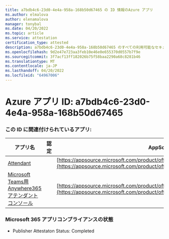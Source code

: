 ```yaml
---
title: a7bdb4c6-23d0-4e4a-958a-168b50d67465 の ID 情報のAzure アプリ
ms.author: elmalova
author: elenamalova
manager: tonybal
ms.date: 04/20/2022
ms.topic: article
ms.service: attestation
certification_type: attested
description: a7bdb4c6-23d0-4e4a-958a-168b50d67465 のすべての利用可能なセキュリティとコンプライアンス情報。
ms.openlocfilehash: 9d2e47e723aa3feb10e46e0e655370d0557b7f9e
ms.sourcegitcommit: 3f7acf13ff182026b75f58baa2290a68c8281b46
ms.translationtype: MT
ms.contentlocale: ja-JP
ms.lasthandoff: 04/20/2022
ms.locfileid: "64967006"
---
```

# <a name="azure-app-id-a7bdb4c6-23d0-4e4a-958a-168b50d67465"></a>Azure アプリ ID: a7bdb4c6-23d0-4e4a-958a-168b50d67465


### <a name="apps-associated-with-this-id"></a>この ID に関連付けられているアプリ:
| **アプリ名** | **認定** | **AppSource で表示する** |
|--------------|---------------|-----------------------|
| [Attendant](../forward/WA200003780.md) |  | [https://appsource.microsoft.com/product/office/WA200003780](https://appsource.microsoft.com/product/office/WA200003780) |
| [Microsoft Teams用 Anywhere365 アテンダント コンソール](../forward/workstreampeople.attendantconsoleformsftteams.md) |  | [https://appsource.microsoft.com/product/office/workstreampeople.attendantconsoleformsftteams](https://appsource.microsoft.com/product/office/workstreampeople.attendantconsoleformsftteams) |

### <a name="microsoft-365-app-compliance-status"></a>Microsoft 365 アプリコンプライアンスの状態
- Publisher Attestaton Status: Completed

